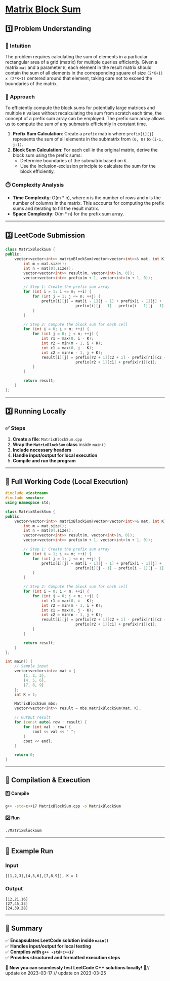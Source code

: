 # **[Matrix Block Sum](https://leetcode.com/problems/matrix-block-sum/description/)**  

## **1️⃣ Problem Understanding**  
### **📌 Intuition**  
The problem requires calculating the sum of elements in a particular rectangular area of a grid (matrix) for multiple queries efficiently. Given a matrix `mat` and a parameter `K`, each element in the result matrix should contain the sum of all elements in the corresponding square of size `(2*K+1) x (2*K+1)` centered around that element, taking care not to exceed the boundaries of the matrix.

### **🚀 Approach**  
To efficiently compute the block sums for potentially large matrices and multiple `K` values without recalculating the sum from scratch each time, the concept of a prefix sum array can be employed. The prefix sum array allows us to compute the sum of any submatrix efficiently in constant time.

1. **Prefix Sum Calculation**: Create a `prefix` matrix where `prefix[i][j]` represents the sum of all elements in the submatrix from `(0, 0)` to `(i-1, j-1)`.
2. **Block Sum Calculation**: For each cell in the original matrix, derive the block sum using the prefix sums:
   - Determine boundaries of the submatrix based on `K`.
   - Use the inclusion-exclusion principle to calculate the sum for the block efficiently.

### **⏱️ Complexity Analysis**  
- **Time Complexity**: O(m * n), where `m` is the number of rows and `n` is the number of columns in the matrix. This accounts for computing the prefix sums and iterating to fill the result matrix.
- **Space Complexity**: O(m * n) for the prefix sum array.

---  

## **2️⃣ LeetCode Submission**  
```cpp
class MatrixBlockSum {
public:
    vector<vector<int>> matrixBlockSum(vector<vector<int>>& mat, int K) {
        int m = mat.size();
        int n = mat[0].size();
        vector<vector<int>> result(m, vector<int>(n, 0));
        vector<vector<int>> prefix(m + 1, vector<int>(n + 1, 0));

        // Step 1: Create the prefix sum array
        for (int i = 1; i <= m; ++i) {
            for (int j = 1; j <= n; ++j) {
                prefix[i][j] = mat[i - 1][j - 1] + prefix[i - 1][j] +
                               prefix[i][j - 1] - prefix[i - 1][j - 1];
            }
        }

        // Step 2: Compute the block sum for each cell
        for (int i = 0; i < m; ++i) {
            for (int j = 0; j < n; ++j) {
                int r1 = max(0, i - K);
                int r2 = min(m - 1, i + K);
                int c1 = max(0, j - K);
                int c2 = min(n - 1, j + K);
                result[i][j] = prefix[r2 + 1][c2 + 1] - prefix[r1][c2 + 1] - 
                               prefix[r2 + 1][c1] + prefix[r1][c1];
            }
        }

        return result;
    }
};  
```  

---  

## **3️⃣ Running Locally**  
### **✅ Steps**  
1. **Create a file**: `MatrixBlockSum.cpp`  
2. **Wrap the `MatrixBlockSum` class** inside `main()`  
3. **Include necessary headers**  
4. **Handle input/output for local execution**  
5. **Compile and run the program**  

---  

## **📝 Full Working Code (Local Execution)**  
```cpp
#include <iostream>
#include <vector>
using namespace std;

class MatrixBlockSum {
public:
    vector<vector<int>> matrixBlockSum(vector<vector<int>>& mat, int K) {
        int m = mat.size();
        int n = mat[0].size();
        vector<vector<int>> result(m, vector<int>(n, 0));
        vector<vector<int>> prefix(m + 1, vector<int>(n + 1, 0));

        // Step 1: Create the prefix sum array
        for (int i = 1; i <= m; ++i) {
            for (int j = 1; j <= n; ++j) {
                prefix[i][j] = mat[i - 1][j - 1] + prefix[i - 1][j] +
                               prefix[i][j - 1] - prefix[i - 1][j - 1];
            }
        }

        // Step 2: Compute the block sum for each cell
        for (int i = 0; i < m; ++i) {
            for (int j = 0; j < n; ++j) {
                int r1 = max(0, i - K);
                int r2 = min(m - 1, i + K);
                int c1 = max(0, j - K);
                int c2 = min(n - 1, j + K);
                result[i][j] = prefix[r2 + 1][c2 + 1] - prefix[r1][c2 + 1] - 
                               prefix[r2 + 1][c1] + prefix[r1][c1];
            }
        }

        return result;
    }
};

int main() {
    // Sample input
    vector<vector<int>> mat = {
        {1, 2, 3},
        {4, 5, 6},
        {7, 8, 9}
    };
    int K = 1;

    MatrixBlockSum mbs;
    vector<vector<int>> result = mbs.matrixBlockSum(mat, K);

    // Output result
    for (const auto& row : result) {
        for (int val : row) {
            cout << val << " ";
        }
        cout << endl;
    }

    return 0;
}
```  

---  

## **🔧 Compilation & Execution**  
#### **1️⃣ Compile**  
```bash
g++ -std=c++17 MatrixBlockSum.cpp -o MatrixBlockSum
```  

#### **2️⃣ Run**  
```bash
./MatrixBlockSum
```  

---  

## **🎯 Example Run**  
### **Input**  
```
[[1,2,3],[4,5,6],[7,8,9]], K = 1
```  
### **Output**  
```
[12,21,16]
[27,45,33]
[24,39,28]
```  

---  

## **📌 Summary**  
✅ **Encapsulates LeetCode solution inside `main()`**  
✅ **Handles input/output for local testing**  
✅ **Compiles with `g++ -std=c++17`**  
✅ **Provides structured and formatted execution steps**  

🚀 **Now you can seamlessly test LeetCode C++ solutions locally!** 🚀// update on 2023-03-17
// update on 2023-03-25
